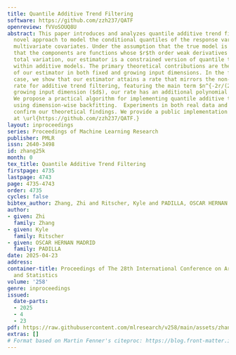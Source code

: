```yaml
---
title: Quantile Additive Trend Filtering
software: https://github.com/zzh237/QATF
openreview: fVVoSOUQ8U
abstract: This paper introduces and analyzes quantile additive trend filtering, a
  novel approach to model the conditional quantiles of the response variable given
  multivariate covariates. Under the assumption that the true model is additive, and
  that the components are functions whose $r$th order weak derivatives have bounded
  total variation, our estimator is a constrained version of quantile trend filtering
  within additive models. The primary theoretical contributions are the error rate
  of our estimator in both fixed and growing input dimensions. In the fixed dimension
  case, we show that our estimator attains a rate that mirrors the non-quantile minimax
  rate for additive trend filtering, featuring the main term $n^{-2r/(2r+1)}$. For
  growing input dimension ($d$), our rate has an additional polynomial factor $d^{(2r+2)/(2r+1)}$.
  We propose a practical algorithm for implementing quantile additive trend filtering
  using dimension-wise backfitting.  Experiments in both real data and simulations
  confirm our theoretical findings. We provide a public implementation of the algorithm
  at \url{https://github.com/zzh237/QATF.}
layout: inproceedings
series: Proceedings of Machine Learning Research
publisher: PMLR
issn: 2640-3498
id: zhang25k
month: 0
tex_title: Quantile Additive Trend Filtering
firstpage: 4735
lastpage: 4743
page: 4735-4743
order: 4735
cycles: false
bibtex_author: Zhang, Zhi and Ritscher, Kyle and PADILLA, OSCAR HERNAN MADRID
author:
- given: Zhi
  family: Zhang
- given: Kyle
  family: Ritscher
- given: OSCAR HERNAN MADRID
  family: PADILLA
date: 2025-04-23
address:
container-title: Proceedings of The 28th International Conference on Artificial Intelligence
  and Statistics
volume: '258'
genre: inproceedings
issued:
  date-parts:
  - 2025
  - 4
  - 23
pdf: https://raw.githubusercontent.com/mlresearch/v258/main/assets/zhang25k/zhang25k.pdf
extras: []
# Format based on Martin Fenner's citeproc: https://blog.front-matter.io/posts/citeproc-yaml-for-bibliographies/
---
```

